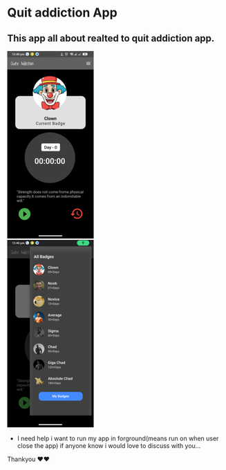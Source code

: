 # Quit addiction App

## This app all about realted to quit addiction app.

<img src="./Readme_images/img!.png" alt="Image 1" width="200" height="auto" >
<br>
<img src="./Readme_images/img2.png" alt="Image 2" width="200" height="auto">


- I need help i want to run my app in forground(means run on when user close the app) if anyone know i would love to discuss with you...

Thankyou ❤️❤️
